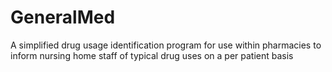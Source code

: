 # GeneralMed
A simplified drug usage identification program for use within pharmacies to inform nursing home staff of 
typical drug uses on a per patient basis 
